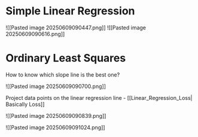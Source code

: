 # Simple Linear Regression

![[Pasted image 20250609090447.png]]
![[Pasted image 20250609090616.png]]

# Ordinary Least Squares
How to know which slope line is the best one?

![[Pasted image 20250609090700.png]]

Project data points on the linear regression line - [[Linear_Regression_Loss| Basically Loss]]

![[Pasted image 20250609090839.png]]

![[Pasted image 20250609091024.png]]
